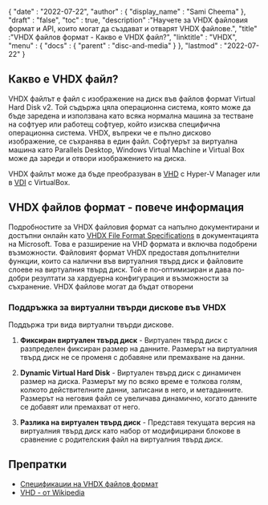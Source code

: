 {
  "date" : "2022-07-22",
  "author" : {
    "display_name" : "Sami Cheema"
},
  "draft" : "false",
   "toc" : true,
  "description" :"Научете за VHDX файловия формат и API, които могат да създават и отварят VHDX файлове.",
  "title" :"VHDX файлов формат - Какво е VHDX файл?",
  "linktitle" : "VHDX",
  "menu" : {
    "docs" : {
      "parent" : "disc-and-media"
}
},
  "lastmod" : "2022-07-22"
}

## Какво е VHDX файл?

VHDX файлът е файл с изображение на диск във файлов формат Virtual Hard Disk v2. Той съдържа цяла операционна система, която може да бъде заредена и използвана като всяка нормална машина за тестване на софтуер или работещ софтуер, който изисква специфична операционна система. VHDX, въпреки че е пълно дисково изображение, се съхранява в един файл. Софтуерът за виртуална машина като Parallels Desktop, Windows Virtual Machine и Virtual Box може да зареди и отвори изображението на диска.

VHDX файлът може да бъде преобразуван в [VHD](/bg/disc-and-media/vhd/) с Hyper-V Manager или в [VDI](/bg/disc-and-media/vdi/) с VirtualBox.

## VHDX файлов формат - повече информация

Подробностите за VHDX файловия формат са напълно документирани и достъпни онлайн като [VHDX File Format Specifications](https://learn.microsoft.com/en-us/openspecs/windows_protocols/ms-vhdx/83e061f8-f6e2-4de1-91bd-5d518a43d477 ) в документацията на Microsoft. Това е разширение на VHD формата и включва подобрени възможности. Файловият формат VHDX предоставя допълнителни функции, които са налични във виртуалния твърд диск и файловите слоеве на виртуалния твърд диск. Той е по-оптимизиран и дава по-добри резултати за хардуерна конфигурация и възможности за съхранение. VHDX файлове могат да бъдат отворени

### Поддръжка за виртуални твърди дискове във VHDX

Поддържа три вида виртуални твърди дискове.

1. **Фиксиран виртуален твърд диск** - Виртуален твърд диск с разпределен фиксиран размер на данните. Размерът на виртуалния твърд диск не се променя с добавяне или премахване на данни.

1. **Dynamic Virtual Hard Disk** - Виртуален твърд диск с динамичен размер на диска. Размерът му по всяко време е толкова голям, колкото действителните данни, записани в него, и метаданните. Размерът на неговия файл се увеличава динамично, когато данните се добавят или премахват от него.

1. **Разлика на виртуален твърд диск** - Представя текущата версия на виртуалния твърд диск като набор от модифицирани блокове в сравнение с родителския файл на виртуалния твърд диск.

## Препратки

* [Спецификации на VHDX файлов формат](https://learn.microsoft.com/en-us/openspecs/windows_protocols/ms-vhdx/83e061f8-f6e2-4de1-91bd-5d518a43d477)
* [VHD - от Wikipedia](https://en.wikipedia.org/wiki/VHD_(file_format))

